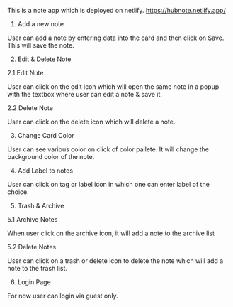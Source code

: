 This is a note app which is deployed on netlify.
https://hubnote.netlify.app/

1. Add a new note

User can add a note by entering data into the card and then click on Save. This will save the note.

2. Edit & Delete Note

2.1 Edit Note

User can click on the edit icon which will open the same note in a popup with the textbox where user can edit a note & save it.

2.2 Delete Note

User can click on the delete icon which will delete a note.

3. Change Card Color

User can see various color on click of color pallete. It will change the background color of the note.

4. Add Label to notes

User can click on tag or label icon in which one can enter label of the choice.

5. Trash & Archive

5.1 Archive Notes

When user click on the archive icon, it will add a note to the archive list

5.2 Delete Notes

User can click on a trash or delete icon to delete the note which will add a note to the trash list.

6. Login Page

For now user can login via guest only.
